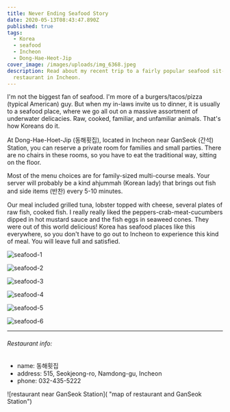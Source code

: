 ```yaml
---
title: Never Ending Seafood Story
date: 2020-05-13T08:43:47.890Z
published: true
tags:
  - Korea
  - seafood
  - Incheon
  - Dong-Hae-Heot-Jip
cover_image: /images/uploads/img_6368.jpeg
description: Read about my recent trip to a fairly popular seafood sit-down
  restaurant in Incheon.
---
```

I'm not the biggest fan of seafood. I'm more of a burgers/tacos/pizza (typical American) guy. But when my in-laws invite us to dinner, it is usually to a seafood place, where we go all out on a massive assortment of underwater delicacies. Raw, cooked, familiar, and unfamiliar animals. That's how Koreans do it.

At Dong-Hae-Hoet-Jip (동해횟집), located in Incheon near GanSeok (간석) Station, you can reserve a private room for families and small parties. There are no chairs in these rooms, so you have to eat the traditional way, sitting on the floor.

Most of the menu choices are for family-sized multi-course meals. Your server will probably be a kind ahjummah (Korean lady) that brings out fish and side items (반찬) every 5-10 minutes.

Our meal included grilled tuna, lobster topped with cheese, several plates of raw fish, cooked fish. I really really liked the peppers-crab-meat-cucumbers dipped in hot mustard sauce and the fish eggs in seaweed cones. They were out of this world delicious! Korea has seafood places like this everywhere, so you don't have to go out to Incheon to experience this kind of meal. You will leave full and satisfied.

![seafood-1](/images/uploads/img_6361.jpeg "seafood. non-stop.")

![seafood-2](/images/uploads/img_6371.jpeg "large plate of sashimi")

![seafood-3](/images/uploads/img_6379.jpeg "peppers, cucumbers, crab meat drenched in hot mustard sauce. Absolutely delicious.")

![seafood-4](/images/uploads/img_6382.jpeg "Grilled-barbequed tuna jaw. Pretty tasty, and really tender.")

![seafood-5](/images/uploads/img_6383.jpeg "Steamed lobster, topped with cheese.")

![seafood-6](/images/uploads/img_6409.jpeg "When you walk in, you store your shoes in a locker, like a jjim-jil-bang.")

---

###### Restaurant info:

* name: 동해횟집
* address: 515, Seokjeong-ro, Namdong-gu, Incheon
* phone: 032-435-5222



![restaurant near GanSeok Station]( "map of restaurant and GanSeok Station")